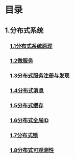 # 目录
##  1.分布式系统
### &emsp;[1.1分布式系统原理](https://github.com/xiaoyuge/Tech-Notes/blob/main/%E5%88%86%E5%B8%83%E5%BC%8F%E7%B3%BB%E7%BB%9F/%E5%88%86%E5%B8%83%E5%BC%8F%E7%B3%BB%E7%BB%9F%E5%8E%9F%E7%90%86.md)
### &emsp;[1.2微服务](https://github.com/xiaoyuge/Tech-Notes/blob/main/%E5%88%86%E5%B8%83%E5%BC%8F%E7%B3%BB%E7%BB%9F/%E5%BE%AE%E6%9C%8D%E5%8A%A1.md)
### &emsp;[1.3分布式服务注册与发现]()
### &emsp;[1.4分布式消息]()
### &emsp;[1.5分布式缓存]()
### &emsp;[1.6分布式全局ID]()
### &emsp;[1.7分布式锁]()
### &emsp;[1.8分布式可观测性]()

